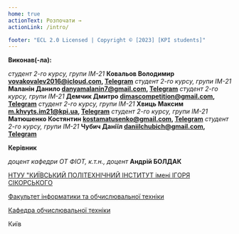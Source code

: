 ```yaml
---
home: true
actionText: Розпочати →
actionLink: /intro/

footer: "ECL 2.0 Licensed | Copyright © [2023] [KPI students]"
---
```



**Виконав(-ла):** 

*студент 2-го курсу, групи ІМ-21*<span padding-right:5em></span> **Ковальов Володимир   vovakovalev2016@icloud.com,   [Telegram](https://t.me/VladKoff28)**
*студент 2-го курсу, групи ІМ-21*<span padding-right:5em></span> **Маланін Данило       danyamalanin7@gmail.com,      [Telegram](https://t.me/danyamalanin)**
*студент 2-го курсу, групи ІМ-21*<span padding-right:5em></span> **Демчик Дмитро        dimascompetition@gmail.com,   [Telegram](https://t.me/gainafterpain)**
*студент 2-го курсу, групи ІМ-21*<span padding-right:5em></span> **Хвиць Максим         m.khvyts.im21@kpi.ua,         [Telegram](https://t.me/makskhv21)**
*студент 2-го курсу, групи ІМ-21*<span padding-right:5em></span> **Матюшенко Костянтин  kostamatusenko@gmail.com,     [Telegram](https://t.me/ekostislav)**
*студент 2-го курсу, групи ІМ-21*<span padding-right:5em></span> **Чубич Даніїл         daniilchubich@gmail.com,      [Telegram](https://t.me/daniilchubich)**



**Керівник**

*доцент кафедри ОТ ФІОТ, к.т.н., доцент*<span padding-right:5em></span> **Андрій БОЛДАК** 

[НТУУ "КИЇВСЬКИЙ ПОЛІТЕХНІЧНИЙ ІНСТИТУТ імені ІГОРЯ СІКОРСЬКОГО](https://kpi.ua/)

[Факультет інформатики та обчислювальної техніки](https://fiot.kpi.ua/)

[Кафедра обчислювальної техніки](https://comsys.kpi.ua/)

Київ
